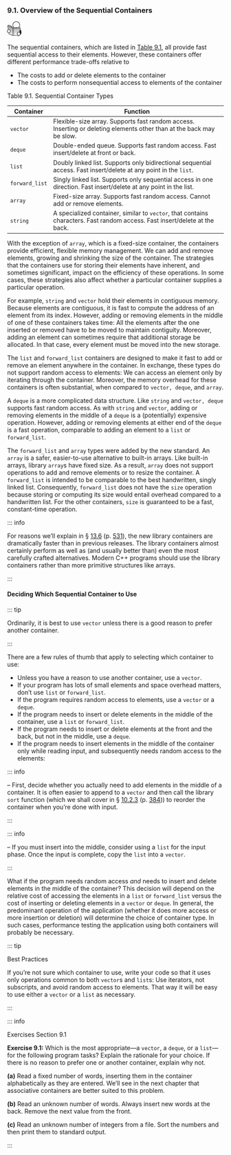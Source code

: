 <h3 id="filepos2175374">9.1. Overview of the Sequential Containers</h3>
<img alt="Image" src="/images/00009.jpg"/>
<p>The sequential containers, which are listed in <a href="089-9.1._overview_of_the_sequential_containers.html#filepos2176185">Table 9.1</a>, all provide fast sequential access to their elements. However, these containers offer different performance trade-offs relative to</p>
<ul><li>The costs to add or delete elements to the container</li><li>The costs to perform nonsequential access to elements of the container</li></ul>

<p><a id="filepos2176185"></a>Table 9.1. Sequential Container Types</p>

| Container      | Function                                                                                                                    |
|----------------|-----------------------------------------------------------------------------------------------------------------------------|
| `vector`       | Flexible-size array. Supports fast random access. Inserting or deleting elements other than at the back may be slow.        |
| `deque`        | Double-ended queue. Supports fast random access. Fast insert/delete at front or back.                                       |
| `list`         | Doubly linked list. Supports only bidirectional sequential access. Fast insert/delete at any point in the `list`.           |
| `forward_list` | Singly linked list. Supports only sequential access in one direction. Fast insert/delete at any point in the list.          |
| `array`        | Fixed-size array. Supports fast random access. Cannot add or remove elements.                                               |
| `string`       | A specialized container, similar to `vector`, that contains characters. Fast random access. Fast insert/delete at the back. |

<p>With the exception of <code>array</code>, which is a fixed-size container, the containers provide efficient, flexible memory management. We can add and remove elements, growing and shrinking the size of the container. The strategies that the containers use for storing their elements have inherent, and sometimes significant, impact on the efficiency of these operations. In some cases, these strategies also affect whether a particular container supplies a particular operation.</p>
<p>For example, <code>string</code> and <code>vector</code> hold their elements in contiguous memory. Because elements are contiguous, it is fast to compute the address of an element <a id="filepos2177258"></a>from its index. However, adding or removing elements in the middle of one of these containers takes time: All the elements after the one inserted or removed have to be moved to maintain contiguity. Moreover, adding an element can sometimes require that additional storage be allocated. In that case, every element must be moved into the new storage.</p>
<p>The <code>list</code> and <code>forward_list</code> containers are designed to make it fast to add or remove an element anywhere in the container. In exchange, these types do not support random access to elements: We can access an element only by iterating through the container. Moreover, the memory overhead for these containers is often substantial, when compared to <code>vector, deque</code>, and <code>array</code>.</p>
<p>A <code>deque</code> is a more complicated data structure. Like <code>string</code> and <code>vector, deque</code> supports fast random access. As with <code>string</code> and <code>vector</code>, adding or removing elements in the middle of a <code>deque</code> is a (potentially) expensive operation. However, adding or removing elements at either end of the <code>deque</code> is a fast operation, comparable to adding an element to a <code>list</code> or <code>forward_list</code>.</p>
<a id="filepos2179346"></a><Badge type="tip" text="C++11" />
<p>The <code>forward_list</code> and <code>array</code> types were added by the new standard. An <code>array</code> is a safer, easier-to-use alternative to built-in arrays. Like built-in arrays, library <code>array</code>s have fixed size. As a result, <code>array</code> does not support operations to add and remove elements or to resize the container. A <code>forward_list</code> is intended to be comparable to the best handwritten, singly linked list. Consequently, <code>forward_list</code> does not have the <code>size</code> operation because storing or computing its size would entail overhead compared to a handwritten list. For the other containers, <code>size</code> is guaranteed to be a fast, constant-time operation.</p>

::: info
<p>For reasons we’ll explain in § <a href="126-13.6._moving_objects.html#filepos3426774">13.6</a> (p. <a href="126-13.6._moving_objects.html#filepos3426774">531</a>), the new library containers are dramatically faster than in previous releases. The library containers almost certainly perform as well as (and usually better than) even the most carefully crafted alternatives. Modern C++ programs should use the library containers rather than more primitive structures like arrays.</p>
:::

<h4>Deciding Which Sequential Container to Use</h4>

::: tip
<p>Ordinarily, it is best to use <code>vector</code> unless there is a good reason to prefer another container.</p>
:::

<p>There are a few rules of thumb that apply to selecting which container to use:</p>
<ul><li>Unless you have a reason to use another container, use a <code>vector</code>.</li><li>If your program has lots of small elements and space overhead matters, don’t use <code>list</code> or <code>forward_list</code>.</li><li>If the program requires random access to elements, use a <code>vector</code> or a <code>deque</code>.</li><li>If the program needs to insert or delete elements in the middle of the container, use a <code>list</code> or <code>forward_list</code>.</li><li>If the program needs to insert or delete elements at the front and the back, but not in the middle, use a <code>deque</code>.</li><li><a id="filepos2183652"></a>If the program needs to insert elements in the middle of the container only while reading input, and subsequently needs random access to the elements:</li></ul>

::: info
<p>– First, decide whether you actually need to add elements in the middle of a container. It is often easier to append to a <code>vector</code> and then call the library <code>sort</code> function (which we shall cover in § <a href="099-10.2._a_first_look_at_the_algorithms.html#filepos2506543">10.2.3</a> (p. <a href="099-10.2._a_first_look_at_the_algorithms.html#filepos2506543">384</a>)) to reorder the container when you’re done with input.</p>
:::

::: info
<p>– If you must insert into the middle, consider using a <code>list</code> for the input phase. Once the input is complete, copy the <code>list</code> into a <code>vector</code>.</p>
:::

<p>What if the program needs random access <em>and</em> needs to insert and delete elements in the middle of the container? This decision will depend on the relative cost of accessing the elements in a <code>list</code> or <code>forward_list</code> versus the cost of inserting or deleting elements in a <code>vector</code> or <code>deque</code>. In general, the predominant operation of the application (whether it does more access or more insertion or deletion) will determine the choice of container type. In such cases, performance testing the application using both containers will probably be necessary.</p>

::: tip
<p>Best Practices</p>
<p>If you’re not sure which container to use, write your code so that it uses only operations common to both <code>vector</code>s and <code>list</code>s: Use iterators, not subscripts, and avoid random access to elements. That way it will be easy to use either a <code>vector</code> or a <code>list</code> as necessary.</p>
:::

::: info
<p>Exercises Section 9.1</p>
<p><strong>Exercise 9.1:</strong> Which is the most appropriate—a <code>vector</code>, a <code>deque</code>, or a <code>list</code>—for the following program tasks? Explain the rationale for your choice. If there is no reason to prefer one or another container, explain why not.</p>
<p><strong>(a)</strong> Read a fixed number of words, inserting them in the container alphabetically as they are entered. We’ll see in the next chapter that associative containers are better suited to this problem.</p>
<p><strong>(b)</strong> Read an unknown number of words. Always insert new words at the back. Remove the next value from the front.</p>
<p><strong>(c)</strong> Read an unknown number of integers from a file. Sort the numbers and then print them to standard output.</p>
:::
